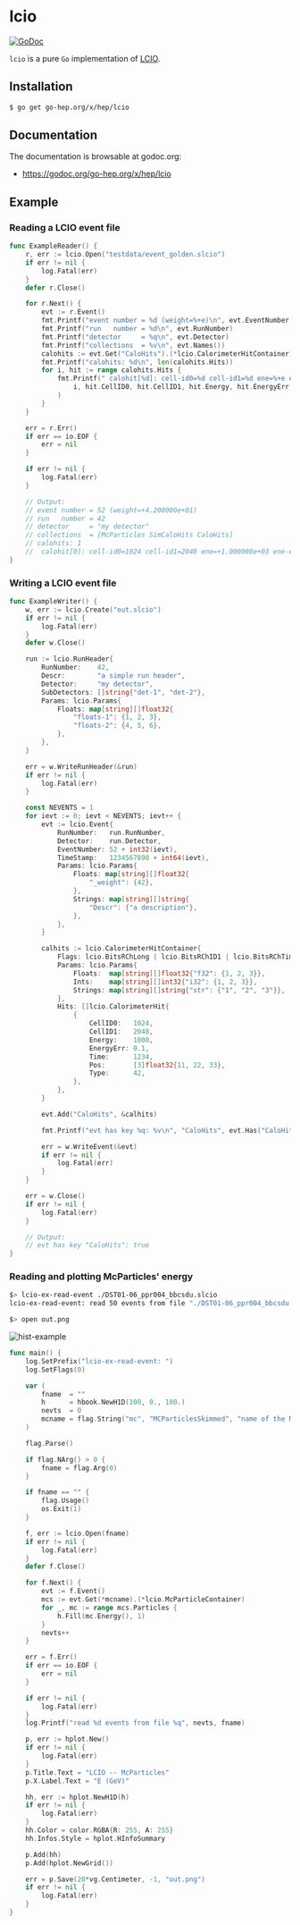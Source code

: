 # lcio

[![GoDoc](https://godoc.org/go-hep.org/x/hep/lcio?status.svg)](https://godoc.org/go-hep.org/x/hep/lcio)

`lcio` is a pure `Go` implementation of [LCIO](https://github.com/iLCSoft/LCIO).

## Installation

```sh
$ go get go-hep.org/x/hep/lcio
```

## Documentation

The documentation is browsable at godoc.org:

- https://godoc.org/go-hep.org/x/hep/lcio

## Example

### Reading a LCIO event file

[embedmd]:# (reader_test.go go /func ExampleReader/ /\n}/)
```go
func ExampleReader() {
	r, err := lcio.Open("testdata/event_golden.slcio")
	if err != nil {
		log.Fatal(err)
	}
	defer r.Close()

	for r.Next() {
		evt := r.Event()
		fmt.Printf("event number = %d (weight=%+e)\n", evt.EventNumber, evt.Weight())
		fmt.Printf("run   number = %d\n", evt.RunNumber)
		fmt.Printf("detector     = %q\n", evt.Detector)
		fmt.Printf("collections  = %v\n", evt.Names())
		calohits := evt.Get("CaloHits").(*lcio.CalorimeterHitContainer)
		fmt.Printf("calohits: %d\n", len(calohits.Hits))
		for i, hit := range calohits.Hits {
			fmt.Printf(" calohit[%d]: cell-id0=%d cell-id1=%d ene=%+e ene-err=%+e\n",
				i, hit.CellID0, hit.CellID1, hit.Energy, hit.EnergyErr,
			)
		}
	}

	err = r.Err()
	if err == io.EOF {
		err = nil
	}

	if err != nil {
		log.Fatal(err)
	}

	// Output:
	// event number = 52 (weight=+4.200000e+01)
	// run   number = 42
	// detector     = "my detector"
	// collections  = [McParticles SimCaloHits CaloHits]
	// calohits: 1
	//  calohit[0]: cell-id0=1024 cell-id1=2048 ene=+1.000000e+03 ene-err=+1.000000e-01
}
```

### Writing a LCIO event file

[embedmd]:# (writer_test.go go /func ExampleWriter/ /\n}/)
```go
func ExampleWriter() {
	w, err := lcio.Create("out.slcio")
	if err != nil {
		log.Fatal(err)
	}
	defer w.Close()

	run := lcio.RunHeader{
		RunNumber:    42,
		Descr:        "a simple run header",
		Detector:     "my detector",
		SubDetectors: []string{"det-1", "det-2"},
		Params: lcio.Params{
			Floats: map[string][]float32{
				"floats-1": {1, 2, 3},
				"floats-2": {4, 5, 6},
			},
		},
	}

	err = w.WriteRunHeader(&run)
	if err != nil {
		log.Fatal(err)
	}

	const NEVENTS = 1
	for ievt := 0; ievt < NEVENTS; ievt++ {
		evt := lcio.Event{
			RunNumber:   run.RunNumber,
			Detector:    run.Detector,
			EventNumber: 52 + int32(ievt),
			TimeStamp:   1234567890 + int64(ievt),
			Params: lcio.Params{
				Floats: map[string][]float32{
					"_weight": {42},
				},
				Strings: map[string][]string{
					"Descr": {"a description"},
				},
			},
		}

		calhits := lcio.CalorimeterHitContainer{
			Flags: lcio.BitsRChLong | lcio.BitsRChID1 | lcio.BitsRChTime | lcio.BitsRChNoPtr | lcio.BitsRChEnergyError,
			Params: lcio.Params{
				Floats:  map[string][]float32{"f32": {1, 2, 3}},
				Ints:    map[string][]int32{"i32": {1, 2, 3}},
				Strings: map[string][]string{"str": {"1", "2", "3"}},
			},
			Hits: []lcio.CalorimeterHit{
				{
					CellID0:   1024,
					CellID1:   2048,
					Energy:    1000,
					EnergyErr: 0.1,
					Time:      1234,
					Pos:       [3]float32{11, 22, 33},
					Type:      42,
				},
			},
		}

		evt.Add("CaloHits", &calhits)

		fmt.Printf("evt has key %q: %v\n", "CaloHits", evt.Has("CaloHits"))

		err = w.WriteEvent(&evt)
		if err != nil {
			log.Fatal(err)
		}
	}

	err = w.Close()
	if err != nil {
		log.Fatal(err)
	}

	// Output:
	// evt has key "CaloHits": true
}
```

### Reading and plotting McParticles' energy

```sh
$> lcio-ex-read-event ./DST01-06_ppr004_bbcsdu.slcio
lcio-ex-read-event: read 50 events from file "./DST01-06_ppr004_bbcsdu.slcio"

$> open out.png
```

![hist-example](https://github.com/go-hep/hep/raw/master/lcio/example/lcio-ex-read-event/out.png)

[embedmd]:# (example/lcio-ex-read-event/main.go go /func main/ /\n}/)
```go
func main() {
	log.SetPrefix("lcio-ex-read-event: ")
	log.SetFlags(0)

	var (
		fname  = ""
		h      = hbook.NewH1D(100, 0., 100.)
		nevts  = 0
		mcname = flag.String("mc", "MCParticlesSkimmed", "name of the MCParticle collection to read")
	)

	flag.Parse()

	if flag.NArg() > 0 {
		fname = flag.Arg(0)
	}

	if fname == "" {
		flag.Usage()
		os.Exit(1)
	}

	f, err := lcio.Open(fname)
	if err != nil {
		log.Fatal(err)
	}
	defer f.Close()

	for f.Next() {
		evt := f.Event()
		mcs := evt.Get(*mcname).(*lcio.McParticleContainer)
		for _, mc := range mcs.Particles {
			h.Fill(mc.Energy(), 1)
		}
		nevts++
	}

	err = f.Err()
	if err == io.EOF {
		err = nil
	}

	if err != nil {
		log.Fatal(err)
	}
	log.Printf("read %d events from file %q", nevts, fname)

	p, err := hplot.New()
	if err != nil {
		log.Fatal(err)
	}
	p.Title.Text = "LCIO -- McParticles"
	p.X.Label.Text = "E (GeV)"

	hh, err := hplot.NewH1D(h)
	if err != nil {
		log.Fatal(err)
	}
	hh.Color = color.RGBA{R: 255, A: 255}
	hh.Infos.Style = hplot.HInfoSummary

	p.Add(hh)
	p.Add(hplot.NewGrid())

	err = p.Save(20*vg.Centimeter, -1, "out.png")
	if err != nil {
		log.Fatal(err)
	}
}
```


